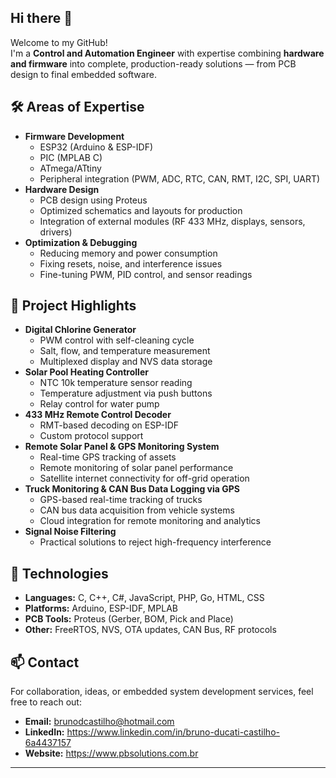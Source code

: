 ## Hi there 👋

Welcome to my GitHub!  
I'm a **Control and Automation Engineer** with expertise combining **hardware and firmware** into complete, production-ready solutions — from PCB design to final embedded software.

## 🛠 Areas of Expertise

- **Firmware Development**
  - ESP32 (Arduino & ESP-IDF)
  - PIC (MPLAB C)
  - ATmega/ATtiny
  - Peripheral integration (PWM, ADC, RTC, CAN, RMT, I2C, SPI, UART)
- **Hardware Design**
  - PCB design using Proteus
  - Optimized schematics and layouts for production
  - Integration of external modules (RF 433 MHz, displays, sensors, drivers)
- **Optimization & Debugging**
  - Reducing memory and power consumption
  - Fixing resets, noise, and interference issues
  - Fine-tuning PWM, PID control, and sensor readings

## 📂 Project Highlights

- **Digital Chlorine Generator**
  - PWM control with self-cleaning cycle
  - Salt, flow, and temperature measurement
  - Multiplexed display and NVS data storage
- **Solar Pool Heating Controller**
  - NTC 10k temperature sensor reading
  - Temperature adjustment via push buttons
  - Relay control for water pump
- **433 MHz Remote Control Decoder**
  - RMT-based decoding on ESP-IDF
  - Custom protocol support
- **Remote Solar Panel & GPS Monitoring System**
  - Real-time GPS tracking of assets
  - Remote monitoring of solar panel performance
  - Satellite internet connectivity for off-grid operation
- **Truck Monitoring & CAN Bus Data Logging via GPS**
  - GPS-based real-time tracking of trucks
  - CAN bus data acquisition from vehicle systems
  - Cloud integration for remote monitoring and analytics
- **Signal Noise Filtering**
  - Practical solutions to reject high-frequency interference

## 🧰 Technologies

- **Languages:** C, C++, C#, JavaScript, PHP, Go, HTML, CSS  
- **Platforms:** Arduino, ESP-IDF, MPLAB  
- **PCB Tools:** Proteus (Gerber, BOM, Pick and Place)  
- **Other:** FreeRTOS, NVS, OTA updates, CAN Bus, RF protocols

## 📫 Contact

For collaboration, ideas, or embedded system development services, feel free to reach out:

- **Email:** brunodcastilho@hotmail.com
- **LinkedIn:** https://www.linkedin.com/in/bruno-ducati-castilho-6a4437157 
- **Website:** https://www.pbsolutions.com.br  

---

